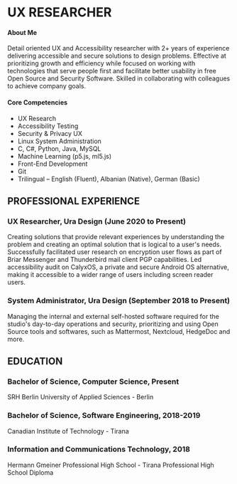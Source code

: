 # UX RESEARCHER #

#### About Me ####
Detail oriented UX and Accessibility researcher with 2+ years of experience delivering accessible and secure solutions to design problems. Effective at prioritizing growth and efficiency while focused on working with technologies that serve people first and facilitate better usability in free Open Source and Security Software. Skilled in collaborating with colleagues to achieve company goals.
#### Core Competencies ####
* UX Research
* Accessibility Testing
* Security & Privacy UX
* Linux System Administration
* C, C#, Python, Java, MySQL
* Machine Learning (p5.js, ml5.js)
* Front-End Development
* Git
* Trilingual – English (Fluent), Albanian (Native), German (Basic)



## PROFESSIONAL EXPERIENCE ##
### UX Researcher, Ura Design (June 2020 to Present) ###
Creating solutions that provide relevant experiences by understanding the problem and creating an optimal solution that is logical to a user's needs. Successfully facilitated user research on encryption user flows as part of Briar Messenger and Thunderbird mail client PGP capabilities. Led accessibility audit on CalyxOS, a private and secure Android OS alternative, making it accessible to a wider range of users including screen reader users.
### System Administrator, Ura Design (September 2018 to Present) ###
Managing the internal and external self-hosted software required for the studio's day-to-day operations and security, prioritizing and using Open Source tools and softwares, such as Mattermost, Nextcloud, HedgeDoc and more.




## EDUCATION ##
### Bachelor of Science, Computer Science, Present ###
SRH Berlin University of Applied Sciences - Berlin


### Bachelor of Science, Software Engineering, 2018-2019 ###
Canadian Institute of Technology - Tirana


### Information and Communications Technology, 2018 ###
Hermann Gmeiner Professional High School - Tirana
Professional High School Diploma


